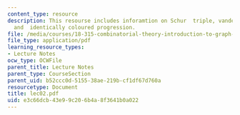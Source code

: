 ```yaml
---
content_type: resource
description: This resourse includes inforamtion on Schur  triple, vander weorden,
  and  identically coloured progression.
file: /media/courses/18-315-combinatorial-theory-introduction-to-graph-theory-extremal-and-enumerative-combinatorics-spring-2005/e3c66dcb43e99c206b4a8f3641b0a022_lec02.pdf
file_type: application/pdf
learning_resource_types:
- Lecture Notes
ocw_type: OCWFile
parent_title: Lecture Notes
parent_type: CourseSection
parent_uid: b52ccc0d-5155-38ae-219b-cf1df67d760a
resourcetype: Document
title: lec02.pdf
uid: e3c66dcb-43e9-9c20-6b4a-8f3641b0a022
---
```

